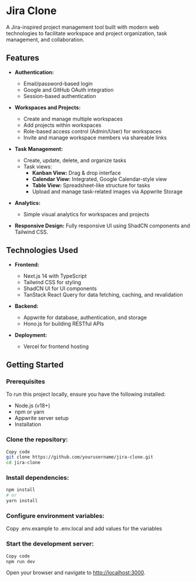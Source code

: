 # Jira Clone

A Jira-inspired project management tool built with modern web technologies to facilitate workspace and project organization, task management, and collaboration.

## Features

- **Authentication:**

  - Email/password-based login
  - Google and GitHub OAuth integration
  - Session-based authentication

- **Workspaces and Projects:**

  - Create and manage multiple workspaces
  - Add projects within workspaces
  - Role-based access control (Admin/User) for workspaces
  - Invite and manage workspace members via shareable links

- **Task Management:**

  - Create, update, delete, and organize tasks
  - Task views:
    - **Kanban View:** Drag & drop interface
    - **Calendar View:** Integrated, Google Calendar-style view
    - **Table View:** Spreadsheet-like structure for tasks
    - Upload and manage task-related images via Appwrite Storage

- **Analytics:**
  - Simple visual analytics for workspaces and projects

- **Responsive Design:** Fully responsive UI using ShadCN components and Tailwind CSS.


## Technologies Used

- **Frontend:**

  - Next.js 14 with TypeScript
  - Tailwind CSS for styling
  - ShadCN UI for UI components
  - TanStack React Query for data fetching, caching, and revalidation

- **Backend:**

  - Appwrite for database, authentication, and storage
  - Hono.js for building RESTful APIs

- **Deployment:**

  - Vercel for frontend hosting


## Getting Started

### Prerequisites

To run this project locally, ensure you have the following installed:

- Node.js (v18+)
- npm or yarn
- Appwrite server setup
- Installation

### Clone the repository:

```bash
Copy code
git clone https://github.com/yourusername/jira-clone.git
cd jira-clone
```

### Install dependencies:

``` bash
npm install
# or
yarn install
```

### Configure environment variables:

Copy .env.example to .env.local and add values for the variables

### Start the development server:

``` bash
Copy code
npm run dev
```

Open your browser and navigate to [http://localhost:3000](http://localhost:3000).
